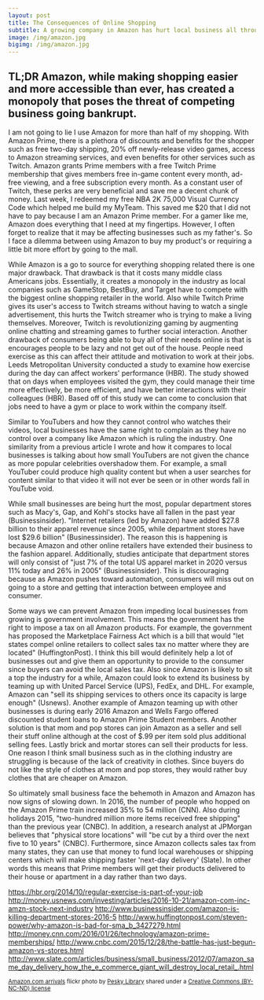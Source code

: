 ```yaml
---
layout: post
title: The Consequences of Online Shopping
subtitle: A growing company in Amazon has hurt local business all throughout the United States
image: /img/amazon.jpg
bigimg: /img/amazon.jpg
---
```

## TL;DR Amazon, while making shopping easier and more accessible than ever, has created a monopoly that poses the threat of competing business going bankrupt.

I am not going to lie I use Amazon for more than half of my shopping. With Amazon Prime, there is a plethora of discounts and benefits for the shopper such as free two-day shipping, 20% off newly-release video games, access to Amazon streaming services, and even benefits for other services such as Twitch. Amazon grants Prime members with a free Twitch Prime membership that gives members free in-game content every month, ad-free viewing, and a free subscription every month. As a constant user of Twitch, these perks are very beneficial and save me a decent chunk of money. Last week, I redeemed my free NBA 2K 75,000 Visual Currency Code which helped me build my MyTeam. This saved me $20 that I did not have to pay because I am an Amazon Prime member. For a gamer like me, Amazon does everything that I need at my fingertips. However, I often forget to realize that it may be affecting businesses such as my father's. So I face a dilemma between using Amazon to buy my product's or requiring a little bit more effort by going to the mall.


While Amazon is a go to source for everything shopping related there is one major drawback. That drawback is that it costs many middle class Americans jobs. Essentially, it creates a monopoly in the industry as local companies such as GameStop, BestBuy, and Target have to compete with the biggest online shopping retailer in the world. Also while Twitch Prime gives its user's access to Twitch streams without having to watch a single advertisement, this hurts the Twitch streamer who is trying to make a living themselves. Moreover, Twitch is revolutionizing gaming by augmenting online chatting and streaming games to further social interaction. Another drawback of consumers being able to buy all of their needs online is that is encourages people to be lazy and not get out of the house. People need exercise as this can affect their attitude and motivation to work at their jobs. Leeds Metropolitan University conducted a study to examine how exercise during the day can affect workers' performance (HBR). The study showed that on days when employees visited the gym, they could manage their time more effectively, be more efficient, and have better interactions with their colleagues (HBR). Based off of this study we can come to conclusion that jobs need to have a gym or place to work within the company itself.

Similar to YouTubers and how they cannot control who watches their videos, local businesses have the same right to complain as they have no control over a company like Amazon which is ruling the industry. One similarity from a previous article I wrote and how it compares to local businesses is talking about how small YouTubers are not given the chance as more popular celebrities overshadow them. For example, a small YouTuber could produce high quality content but when a user searches for content similar to that video it will not ever be seen or in other words fall in YouTube void.

While small businesses are being hurt the most, popular department stores such as Macy's, Gap, and Kohl's stocks have all fallen in the past year (Businessinsider). "Internet retailers (led by Amazon) have added $27.8 billion to their apparel revenue since 2005, while department stores have lost $29.6 billion" (Businessinsider). The reason this is happening is because Amazon and other online retailers have extended their business to the fashion apparel. Additionally, studies anticipate that department stores will only consist of "just 7% of the total US apparel market in 2020 versus 11% today and 26% in 2005" (Businessinsider). This is discouraging because as Amazon pushes toward automation, consumers will miss out on going to a store and getting that interaction between employee and consumer.

Some ways we can prevent Amazon from impeding local businesses from growing is government involvement. This means the government has the right to impose a tax on all Amazon products. For example, the government has proposed the Marketplace Fairness Act which is a bill that would "let states compel online retailers to collect sales tax no matter where they are located" (HuffingtonPost). I think this bill would definitely help a lot of businesses out and give them an opportunity to provide to the consumer since buyers can avoid the local sales tax. Also since Amazon is likely to sit a top the industry for a while, Amazon could look to extend its business by teaming up with United Parcel Service (UPS), FedEx, and DHL. For example, Amazon can "sell its shipping services to others once its capacity is large enough" (Usnews). Another example of Amazon teaming up with other businesses is during early 2016 Amazon and Wells Fargo offered discounted student loans to Amazon Prime Student members. Another solution is that mom and pop stores can join Amazon as a seller and sell their stuff online although at the cost of $.99 per item sold plus additional selling fees. Lastly brick and mortar stores can sell their products for less. One reason I think small business such as in the clothing industry are struggling is because of the lack of creativity in clothes. Since buyers do not like the style of clothes at mom and pop stores, they would rather buy clothes that are cheaper on Amazon.

So ultimately small business face the behemoth in Amazon and Amazon has now signs of slowing down. In 2016, the number of people who hopped on the Amazon Prime train increased 35% to 54 million (CNN). Also during holidays 2015, "two-hundred million more items received free shipping" than the previous year (CNBC). In addition, a research analyst at JPMorgan believes that "physical store locations" will "be cut by a third over the next five to 10 years" (CNBC). Furthermore, since Amazon collects sales tax from many states, they can use that money to fund local warehouses or shipping centers which will make shipping faster 'next-day delivery' (Slate). In other words this means that Prime members will get their products delivered to their house or apartment in a day rather than two days.

https://hbr.org/2014/10/regular-exercise-is-part-of-your-job
http://money.usnews.com/investing/articles/2016-10-21/amazon-com-inc-amzn-stock-next-industry
http://www.businessinsider.com/amazon-is-killing-department-stores-2016-5
http://www.huffingtonpost.com/steven-power/why-amazon-is-bad-for-sma_b_3427279.html
http://money.cnn.com/2016/01/26/technology/amazon-prime-memberships/
http://www.cnbc.com/2015/12/28/the-battle-has-just-begun-amazon-vs-stores.html
http://www.slate.com/articles/business/small_business/2012/07/amazon_same_day_delivery_how_the_e_commerce_giant_will_destroy_local_retail_.html


<small> <a title="Amazon.com arrivals" href="https://flickr.com/photos/peskylibrary/1478686778">Amazon.com arrivals</a> flickr photo by <a href="https://flickr.com/people/peskylibrary">Pesky Library</a> shared under a <a href="https://creativecommons.org/licenses/by-nc-nd/2.0/">Creative Commons (BY-NC-ND) license</a> </small>
